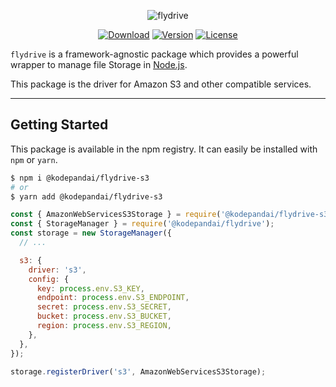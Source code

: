 <p align="center">
  <img src="https://user-images.githubusercontent.com/2793951/54391096-418f4500-46a4-11e9-8d0c-b00ff7ba4198.png" alt="flydrive">
</p>

<p align="center">
  <a href="https://www.npmjs.com/package/@kodepandai/flydrive-s3"><img src="https://img.shields.io/npm/dm/@kodepandai/flydrive-s3.svg?style=flat-square" alt="Download"></a>
  <a href="https://www.npmjs.com/package/@kodepandai/flydrive-s3"><img src="https://img.shields.io/npm/v/@kodepandai/flydrive-s3.svg?style=flat-square" alt="Version"></a>
  <a href="https://opensource.org/licenses/MIT"><img src="https://img.shields.io/npm/l/@kodepandai/flydrive-s3.svg?style=flat-square" alt="License"></a>
</p>

`flydrive` is a framework-agnostic package which provides a powerful wrapper to manage file Storage in [Node.js](https://nodejs.org).

This package is the driver for Amazon S3 and other compatible services.

---

## Getting Started

This package is available in the npm registry.
It can easily be installed with `npm` or `yarn`.

```bash
$ npm i @kodepandai/flydrive-s3
# or
$ yarn add @kodepandai/flydrive-s3
```

```javascript
const { AmazonWebServicesS3Storage } = require('@kodepandai/flydrive-s3');
const { StorageManager } = require('@kodepandai/flydrive');
const storage = new StorageManager({
  // ...

  s3: {
    driver: 's3',
    config: {
      key: process.env.S3_KEY,
      endpoint: process.env.S3_ENDPOINT,
      secret: process.env.S3_SECRET,
      bucket: process.env.S3_BUCKET,
      region: process.env.S3_REGION,
    },
  },
});

storage.registerDriver('s3', AmazonWebServicesS3Storage);
```
